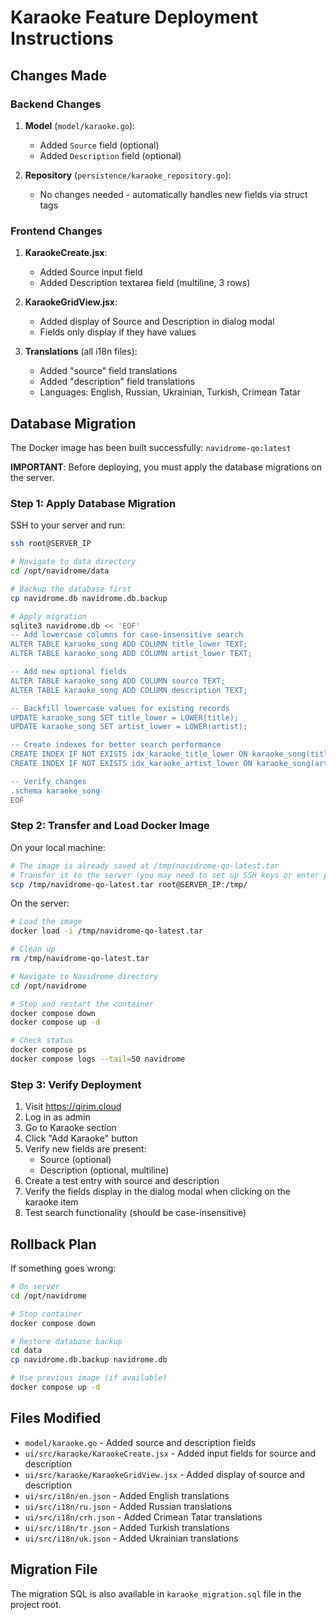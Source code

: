# Karaoke Feature Deployment Instructions

## Changes Made

### Backend Changes
1. **Model** (`model/karaoke.go`):
   - Added `Source` field (optional)
   - Added `Description` field (optional)

2. **Repository** (`persistence/karaoke_repository.go`):
   - No changes needed - automatically handles new fields via struct tags

### Frontend Changes
1. **KaraokeCreate.jsx**:
   - Added Source input field
   - Added Description textarea field (multiline, 3 rows)

2. **KaraokeGridView.jsx**:
   - Added display of Source and Description in dialog modal
   - Fields only display if they have values

3. **Translations** (all i18n files):
   - Added "source" field translations
   - Added "description" field translations
   - Languages: English, Russian, Ukrainian, Turkish, Crimean Tatar

## Database Migration

The Docker image has been built successfully: `navidrome-qo:latest`

**IMPORTANT**: Before deploying, you must apply the database migrations on the server.

### Step 1: Apply Database Migration

SSH to your server and run:

```bash
ssh root@SERVER_IP

# Navigate to data directory
cd /opt/navidrome/data

# Backup the database first
cp navidrome.db navidrome.db.backup

# Apply migration
sqlite3 navidrome.db << 'EOF'
-- Add lowercase columns for case-insensitive search
ALTER TABLE karaoke_song ADD COLUMN title_lower TEXT;
ALTER TABLE karaoke_song ADD COLUMN artist_lower TEXT;

-- Add new optional fields
ALTER TABLE karaoke_song ADD COLUMN source TEXT;
ALTER TABLE karaoke_song ADD COLUMN description TEXT;

-- Backfill lowercase values for existing records
UPDATE karaoke_song SET title_lower = LOWER(title);
UPDATE karaoke_song SET artist_lower = LOWER(artist);

-- Create indexes for better search performance
CREATE INDEX IF NOT EXISTS idx_karaoke_title_lower ON karaoke_song(title_lower);
CREATE INDEX IF NOT EXISTS idx_karaoke_artist_lower ON karaoke_song(artist_lower);

-- Verify changes
.schema karaoke_song
EOF
```

### Step 2: Transfer and Load Docker Image

On your local machine:

```bash
# The image is already saved at /tmp/navidrome-qo-latest.tar
# Transfer it to the server (you may need to set up SSH keys or enter password)
scp /tmp/navidrome-qo-latest.tar root@SERVER_IP:/tmp/
```

On the server:

```bash
# Load the image
docker load -i /tmp/navidrome-qo-latest.tar

# Clean up
rm /tmp/navidrome-qo-latest.tar

# Navigate to Navidrome directory
cd /opt/navidrome

# Stop and restart the container
docker compose down
docker compose up -d

# Check status
docker compose ps
docker compose logs --tail=50 navidrome
```

### Step 3: Verify Deployment

1. Visit https://qirim.cloud
2. Log in as admin
3. Go to Karaoke section
4. Click "Add Karaoke" button
5. Verify new fields are present:
   - Source (optional)
   - Description (optional, multiline)
6. Create a test entry with source and description
7. Verify the fields display in the dialog modal when clicking on the karaoke item
8. Test search functionality (should be case-insensitive)

## Rollback Plan

If something goes wrong:

```bash
# On server
cd /opt/navidrome

# Stop container
docker compose down

# Restore database backup
cd data
cp navidrome.db.backup navidrome.db

# Use previous image (if available)
docker compose up -d
```

## Files Modified

- `model/karaoke.go` - Added source and description fields
- `ui/src/karaoke/KaraokeCreate.jsx` - Added input fields for source and description
- `ui/src/karaoke/KaraokeGridView.jsx` - Added display of source and description
- `ui/src/i18n/en.json` - Added English translations
- `ui/src/i18n/ru.json` - Added Russian translations
- `ui/src/i18n/crh.json` - Added Crimean Tatar translations
- `ui/src/i18n/tr.json` - Added Turkish translations
- `ui/src/i18n/uk.json` - Added Ukrainian translations

## Migration File

The migration SQL is also available in `karaoke_migration.sql` file in the project root.
